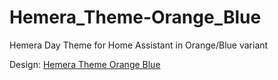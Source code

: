 # Hemera_Theme-Orange_Blue
Hemera Day Theme for Home Assistant in Orange/Blue variant

Design:
[Hemera Theme Orange Blue](https://github.com/AmoebeLabs/Hemera_Theme-Orange_Blue/blob/master/design/screenshot-main-hemera-nyx-orange-blue.png)
